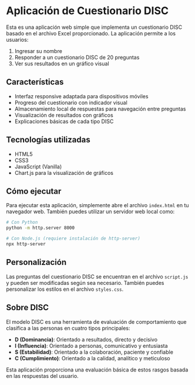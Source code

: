 # Aplicación de Cuestionario DISC

Esta es una aplicación web simple que implementa un cuestionario DISC basado en el archivo Excel proporcionado. La aplicación permite a los usuarios:

1. Ingresar su nombre
2. Responder a un cuestionario DISC de 20 preguntas
3. Ver sus resultados en un gráfico visual

## Características

- Interfaz responsive adaptada para dispositivos móviles
- Progreso del cuestionario con indicador visual
- Almacenamiento local de respuestas para navegación entre preguntas
- Visualización de resultados con gráficos
- Explicaciones básicas de cada tipo DISC

## Tecnologías utilizadas

- HTML5
- CSS3
- JavaScript (Vanilla)
- Chart.js para la visualización de gráficos

## Cómo ejecutar

Para ejecutar esta aplicación, simplemente abre el archivo `index.html` en tu navegador web. También puedes utilizar un servidor web local como:

```bash
# Con Python
python -m http.server 8000

# Con Node.js (requiere instalación de http-server)
npx http-server
```

## Personalización

Las preguntas del cuestionario DISC se encuentran en el archivo `script.js` y pueden ser modificadas según sea necesario. También puedes personalizar los estilos en el archivo `styles.css`.

## Sobre DISC

El modelo DISC es una herramienta de evaluación de comportamiento que clasifica a las personas en cuatro tipos principales:

- **D (Dominancia)**: Orientado a resultados, directo y decisivo
- **I (Influencia)**: Orientado a personas, comunicativo y entusiasta
- **S (Estabilidad)**: Orientado a la colaboración, paciente y confiable
- **C (Cumplimiento)**: Orientado a la calidad, analítico y meticuloso

Esta aplicación proporciona una evaluación básica de estos rasgos basada en las respuestas del usuario. 
